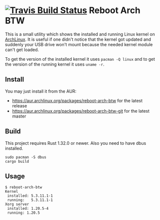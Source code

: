 [![Travis Build Status](https://travis-ci.org/rnestler/reboot-arch-btw.svg?branch=master)](https://travis-ci.org/rnestler/reboot-arch-btw)
Reboot Arch BTW
===============

This is a small utility which shows the installed and running Linux kernel on
[ArchLinux](https://www.archlinux.org). It is useful if one didn't notice that
the kernel got updated and suddenly your USB drive won't mount because the
needed kernel module can't get loaded.

To get the version of the installed kernel it uses `pacman -Q linux` and to get
the version of the running kernel it uses `uname -r`.

Install
-------

You may just install it from the AUR:
 * https://aur.archlinux.org/packages/reboot-arch-btw for the latest release
 * https://aur.archlinux.org/packages/reboot-arch-btw-git for the latest master

Build
-----

This project requires Rust 1.32.0 or newer. Also you need to have dbus
installed.

```Shell
sudo pacman -S dbus
cargo build
```

Usage
-----

```Shell
$ reboot-arch-btw
Kernel
 installed: 5.3.11.1-1
 running:   5.3.11.1-1
Xorg server
 installed: 1.20.5-4
 running: 1.20.5
```
